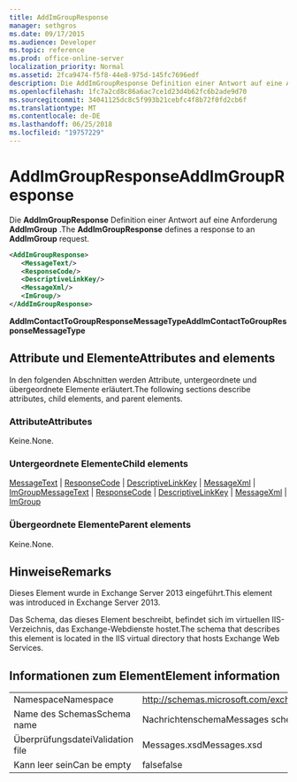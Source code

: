 ```yaml
---
title: AddImGroupResponse
manager: sethgros
ms.date: 09/17/2015
ms.audience: Developer
ms.topic: reference
ms.prod: office-online-server
localization_priority: Normal
ms.assetid: 2fca9474-f5f8-44e8-975d-145fc7696edf
description: Die AddImGroupResponse Definition einer Antwort auf eine Anforderung AddImGroup.
ms.openlocfilehash: 1fc7a2cd8c86a6ac7ce1d23d4b62fc6b2ade9d70
ms.sourcegitcommit: 34041125dc8c5f993b21cebfc4f8b72f0fd2cb6f
ms.translationtype: MT
ms.contentlocale: de-DE
ms.lasthandoff: 06/25/2018
ms.locfileid: "19757229"
---
```

# <a name="addimgroupresponse"></a><span data-ttu-id="333f5-103">AddImGroupResponse</span><span class="sxs-lookup"><span data-stu-id="333f5-103">AddImGroupResponse</span></span>

<span data-ttu-id="333f5-104">Die **AddImGroupResponse** Definition einer Antwort auf eine Anforderung **AddImGroup** .</span><span class="sxs-lookup"><span data-stu-id="333f5-104">The **AddImGroupResponse** defines a response to an **AddImGroup** request.</span></span> 
  
```XML
<AddImGroupResponse>
   <MessageText/>
   <ResponseCode/>
   <DescriptiveLinkKey/>
   <MessageXml/>
   <ImGroup/>
</AddImGroupResponse>
```

 <span data-ttu-id="333f5-105">**AddImContactToGroupResponseMessageType**</span><span class="sxs-lookup"><span data-stu-id="333f5-105">**AddImContactToGroupResponseMessageType**</span></span>
## <a name="attributes-and-elements"></a><span data-ttu-id="333f5-106">Attribute und Elemente</span><span class="sxs-lookup"><span data-stu-id="333f5-106">Attributes and elements</span></span>

<span data-ttu-id="333f5-107">In den folgenden Abschnitten werden Attribute, untergeordnete und übergeordnete Elemente erläutert.</span><span class="sxs-lookup"><span data-stu-id="333f5-107">The following sections describe attributes, child elements, and parent elements.</span></span>
  
### <a name="attributes"></a><span data-ttu-id="333f5-108">Attribute</span><span class="sxs-lookup"><span data-stu-id="333f5-108">Attributes</span></span>

<span data-ttu-id="333f5-109">Keine.</span><span class="sxs-lookup"><span data-stu-id="333f5-109">None.</span></span>
  
### <a name="child-elements"></a><span data-ttu-id="333f5-110">Untergeordnete Elemente</span><span class="sxs-lookup"><span data-stu-id="333f5-110">Child elements</span></span>

<span data-ttu-id="333f5-111">[MessageText](messagetext.md) | [ResponseCode](responsecode.md) | [DescriptiveLinkKey](descriptivelinkkey.md) | [MessageXml](messagexml.md) | [ImGroup](imgroup.md)</span><span class="sxs-lookup"><span data-stu-id="333f5-111">[MessageText](messagetext.md) | [ResponseCode](responsecode.md) | [DescriptiveLinkKey](descriptivelinkkey.md) | [MessageXml](messagexml.md) | [ImGroup](imgroup.md)</span></span>
  
### <a name="parent-elements"></a><span data-ttu-id="333f5-112">Übergeordnete Elemente</span><span class="sxs-lookup"><span data-stu-id="333f5-112">Parent elements</span></span>

<span data-ttu-id="333f5-113">Keine.</span><span class="sxs-lookup"><span data-stu-id="333f5-113">None.</span></span>
  
## <a name="remarks"></a><span data-ttu-id="333f5-114">Hinweise</span><span class="sxs-lookup"><span data-stu-id="333f5-114">Remarks</span></span>

<span data-ttu-id="333f5-115">Dieses Element wurde in Exchange Server 2013 eingeführt.</span><span class="sxs-lookup"><span data-stu-id="333f5-115">This element was introduced in Exchange Server 2013.</span></span>
  
<span data-ttu-id="333f5-116">Das Schema, das dieses Element beschreibt, befindet sich im virtuellen IIS-Verzeichnis, das Exchange-Webdienste hostet.</span><span class="sxs-lookup"><span data-stu-id="333f5-116">The schema that describes this element is located in the IIS virtual directory that hosts Exchange Web Services.</span></span>
  
## <a name="element-information"></a><span data-ttu-id="333f5-117">Informationen zum Element</span><span class="sxs-lookup"><span data-stu-id="333f5-117">Element information</span></span>

|||
|:-----|:-----|
|<span data-ttu-id="333f5-118">Namespace</span><span class="sxs-lookup"><span data-stu-id="333f5-118">Namespace</span></span>  <br/> |http://schemas.microsoft.com/exchange/services/2006/messages  <br/> |
|<span data-ttu-id="333f5-119">Name des Schemas</span><span class="sxs-lookup"><span data-stu-id="333f5-119">Schema name</span></span>  <br/> |<span data-ttu-id="333f5-120">Nachrichtenschema</span><span class="sxs-lookup"><span data-stu-id="333f5-120">Messages schema</span></span>  <br/> |
|<span data-ttu-id="333f5-121">Überprüfungsdatei</span><span class="sxs-lookup"><span data-stu-id="333f5-121">Validation file</span></span>  <br/> |<span data-ttu-id="333f5-122">Messages.xsd</span><span class="sxs-lookup"><span data-stu-id="333f5-122">Messages.xsd</span></span>  <br/> |
|<span data-ttu-id="333f5-123">Kann leer sein</span><span class="sxs-lookup"><span data-stu-id="333f5-123">Can be empty</span></span>  <br/> |<span data-ttu-id="333f5-124">false</span><span class="sxs-lookup"><span data-stu-id="333f5-124">false</span></span>  <br/> |
   

